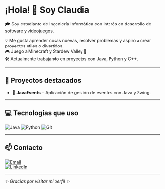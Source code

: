 # ¡Hola! 👋 Soy Claudia

🎓 Soy estudiante de Ingeniería Informática con interés en desarrollo de software y videojuegos.

💡 Me gusta aprender cosas nuevas, resolver problemas y aspiro a crear proyectos útiles o divertidos.  
🎮 Juego a Minecraft y Stardew Valley 🌱  
🛠 Actualmente trabajando en proyectos con Java, Python y C++.

---

## 🚀 Proyectos destacados

- 🎨 **JavaEvents** – Aplicación de gestión de eventos con Java y Swing.
  
---

## 💻 Tecnologías que uso

![Java](https://img.shields.io/badge/Java-ED8B00?style=for-the-badge&logo=java&logoColor=white)
![Python](https://img.shields.io/badge/Python-3776AB?style=for-the-badge&logo=python&logoColor=white)
![Git](https://img.shields.io/badge/Git-F05032?style=for-the-badge&logo=git&logoColor=white)

---

## 📫 Contacto

[![Email](https://img.shields.io/badge/Email-D14836?style=for-the-badge&logo=gmail&logoColor=white)](mailto:claudia.alfonso@edu.uah.es)  
[![LinkedIn](https://img.shields.io/badge/LinkedIn-0077B5?style=for-the-badge&logo=linkedin&logoColor=white)](https://linkedin.com/in/claudia-alfonso-684795178)

---

_✨ Gracias por visitar mi perfil ✨_
